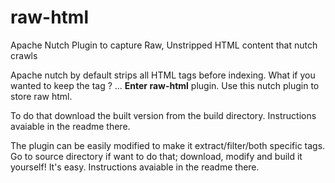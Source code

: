 raw-html
========

Apache Nutch Plugin to capture Raw, Unstripped HTML content that nutch crawls

Apache nutch by default strips all HTML tags before indexing. What if you wanted to keep the tag ? ... **Enter raw-html** plugin. 
Use this nutch plugin to store raw html. 

To do that download the built version from the build directory. Instructions avaiable in the readme there.

The plugin can be easily modified to make it extract/filter/both specific tags. Go to source directory if want to do that; download, modify and build it yourself! It's easy. Instructions avaiable in the readme there.
